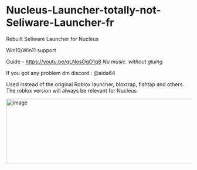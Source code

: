 # Nucleus-Launcher-totally-not-Seliware-Launcher-fr
Rebuilt Seliware Launcher for Nucleus

Win10/Win11 support

Guide - https://youtu.be/qLNosOgO1q8  *Nu music. without gluing*

If you got any problem dm discord : @aida64

Used instead of the original Roblox launcher, bloxtrap, fishtap and others. The roblox version will always be relevant for Nucleus

<img width="975" height="178" alt="image" src="https://github.com/user-attachments/assets/5e74c192-f63b-4459-9844-5ced03fd805c" />

